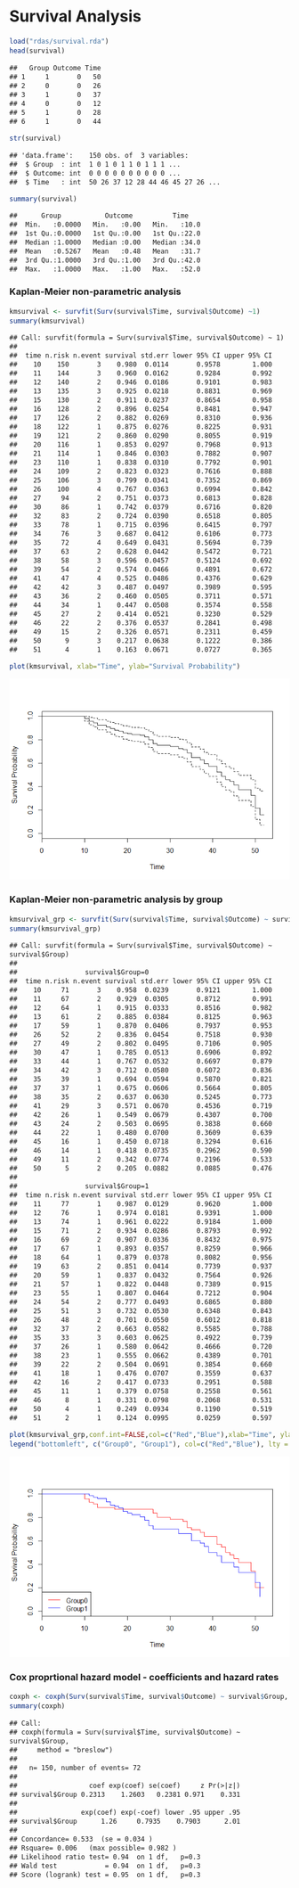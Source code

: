 Survival Analysis
================

``` r
load("rdas/survival.rda")
head(survival)
```

    ##   Group Outcome Time
    ## 1     1       0   50
    ## 2     0       0   26
    ## 3     1       0   37
    ## 4     0       0   12
    ## 5     1       0   28
    ## 6     1       0   44

``` r
str(survival)
```

    ## 'data.frame':    150 obs. of  3 variables:
    ##  $ Group  : int  1 0 1 0 1 1 0 1 1 1 ...
    ##  $ Outcome: int  0 0 0 0 0 0 0 0 0 0 ...
    ##  $ Time   : int  50 26 37 12 28 44 46 45 27 26 ...

``` r
summary(survival)
```

    ##      Group           Outcome          Time     
    ##  Min.   :0.0000   Min.   :0.00   Min.   :10.0  
    ##  1st Qu.:0.0000   1st Qu.:0.00   1st Qu.:22.0  
    ##  Median :1.0000   Median :0.00   Median :34.0  
    ##  Mean   :0.5267   Mean   :0.48   Mean   :31.7  
    ##  3rd Qu.:1.0000   3rd Qu.:1.00   3rd Qu.:42.0  
    ##  Max.   :1.0000   Max.   :1.00   Max.   :52.0

### Kaplan-Meier non-parametric analysis

``` r
kmsurvival <- survfit(Surv(survival$Time, survival$Outcome) ~1)
summary(kmsurvival)
```

    ## Call: survfit(formula = Surv(survival$Time, survival$Outcome) ~ 1)
    ## 
    ##  time n.risk n.event survival std.err lower 95% CI upper 95% CI
    ##    10    150       3    0.980  0.0114       0.9578        1.000
    ##    11    144       3    0.960  0.0162       0.9284        0.992
    ##    12    140       2    0.946  0.0186       0.9101        0.983
    ##    13    135       3    0.925  0.0218       0.8831        0.969
    ##    15    130       2    0.911  0.0237       0.8654        0.958
    ##    16    128       2    0.896  0.0254       0.8481        0.947
    ##    17    126       2    0.882  0.0269       0.8310        0.936
    ##    18    122       1    0.875  0.0276       0.8225        0.931
    ##    19    121       2    0.860  0.0290       0.8055        0.919
    ##    20    116       1    0.853  0.0297       0.7968        0.913
    ##    21    114       1    0.846  0.0303       0.7882        0.907
    ##    23    110       1    0.838  0.0310       0.7792        0.901
    ##    24    109       2    0.823  0.0323       0.7616        0.888
    ##    25    106       3    0.799  0.0341       0.7352        0.869
    ##    26    100       4    0.767  0.0363       0.6994        0.842
    ##    27     94       2    0.751  0.0373       0.6813        0.828
    ##    30     86       1    0.742  0.0379       0.6716        0.820
    ##    32     83       2    0.724  0.0390       0.6518        0.805
    ##    33     78       1    0.715  0.0396       0.6415        0.797
    ##    34     76       3    0.687  0.0412       0.6106        0.773
    ##    35     72       4    0.649  0.0431       0.5694        0.739
    ##    37     63       2    0.628  0.0442       0.5472        0.721
    ##    38     58       3    0.596  0.0457       0.5124        0.692
    ##    39     54       2    0.574  0.0466       0.4891        0.672
    ##    41     47       4    0.525  0.0486       0.4376        0.629
    ##    42     42       3    0.487  0.0497       0.3989        0.595
    ##    43     36       2    0.460  0.0505       0.3711        0.571
    ##    44     34       1    0.447  0.0508       0.3574        0.558
    ##    45     27       2    0.414  0.0521       0.3230        0.529
    ##    46     22       2    0.376  0.0537       0.2841        0.498
    ##    49     15       2    0.326  0.0571       0.2311        0.459
    ##    50      9       3    0.217  0.0638       0.1222        0.386
    ##    51      4       1    0.163  0.0671       0.0727        0.365

``` r
plot(kmsurvival, xlab="Time", ylab="Survival Probability")
```

![](report4_files/figure-markdown_github/unnamed-chunk-6-1.png)

### Kaplan-Meier non-parametric analysis by group

``` r
kmsurvival_grp <- survfit(Surv(survival$Time, survival$Outcome) ~ survival$Group)
summary(kmsurvival_grp)
```

    ## Call: survfit(formula = Surv(survival$Time, survival$Outcome) ~ survival$Group)
    ## 
    ##                 survival$Group=0 
    ##  time n.risk n.event survival std.err lower 95% CI upper 95% CI
    ##    10     71       3    0.958  0.0239       0.9121        1.000
    ##    11     67       2    0.929  0.0305       0.8712        0.991
    ##    12     64       1    0.915  0.0333       0.8516        0.982
    ##    13     61       2    0.885  0.0384       0.8125        0.963
    ##    17     59       1    0.870  0.0406       0.7937        0.953
    ##    26     52       2    0.836  0.0454       0.7518        0.930
    ##    27     49       2    0.802  0.0495       0.7106        0.905
    ##    30     47       1    0.785  0.0513       0.6906        0.892
    ##    33     44       1    0.767  0.0532       0.6697        0.879
    ##    34     42       3    0.712  0.0580       0.6072        0.836
    ##    35     39       1    0.694  0.0594       0.5870        0.821
    ##    37     37       1    0.675  0.0606       0.5664        0.805
    ##    38     35       2    0.637  0.0630       0.5245        0.773
    ##    41     29       3    0.571  0.0670       0.4536        0.719
    ##    42     26       1    0.549  0.0679       0.4307        0.700
    ##    43     24       2    0.503  0.0695       0.3838        0.660
    ##    44     22       1    0.480  0.0700       0.3609        0.639
    ##    45     16       1    0.450  0.0718       0.3294        0.616
    ##    46     14       1    0.418  0.0735       0.2962        0.590
    ##    49     11       2    0.342  0.0774       0.2196        0.533
    ##    50      5       2    0.205  0.0882       0.0885        0.476
    ## 
    ##                 survival$Group=1 
    ##  time n.risk n.event survival std.err lower 95% CI upper 95% CI
    ##    11     77       1    0.987  0.0129       0.9620        1.000
    ##    12     76       1    0.974  0.0181       0.9391        1.000
    ##    13     74       1    0.961  0.0222       0.9184        1.000
    ##    15     71       2    0.934  0.0286       0.8793        0.992
    ##    16     69       2    0.907  0.0336       0.8432        0.975
    ##    17     67       1    0.893  0.0357       0.8259        0.966
    ##    18     64       1    0.879  0.0378       0.8082        0.956
    ##    19     63       2    0.851  0.0414       0.7739        0.937
    ##    20     59       1    0.837  0.0432       0.7564        0.926
    ##    21     57       1    0.822  0.0448       0.7389        0.915
    ##    23     55       1    0.807  0.0464       0.7212        0.904
    ##    24     54       2    0.777  0.0493       0.6865        0.880
    ##    25     51       3    0.732  0.0530       0.6348        0.843
    ##    26     48       2    0.701  0.0550       0.6012        0.818
    ##    32     37       2    0.663  0.0582       0.5585        0.788
    ##    35     33       3    0.603  0.0625       0.4922        0.739
    ##    37     26       1    0.580  0.0642       0.4666        0.720
    ##    38     23       1    0.555  0.0662       0.4389        0.701
    ##    39     22       2    0.504  0.0691       0.3854        0.660
    ##    41     18       1    0.476  0.0707       0.3559        0.637
    ##    42     16       2    0.417  0.0733       0.2951        0.588
    ##    45     11       1    0.379  0.0758       0.2558        0.561
    ##    46      8       1    0.331  0.0798       0.2068        0.531
    ##    50      4       1    0.249  0.0934       0.1190        0.519
    ##    51      2       1    0.124  0.0995       0.0259        0.597

``` r
plot(kmsurvival_grp,conf.int=FALSE,col=c("Red","Blue"),xlab="Time", ylab="Survival Probability")
legend("bottomleft", c("Group0", "Group1"), col=c("Red","Blue"), lty = 1)
```

![](report4_files/figure-markdown_github/unnamed-chunk-8-1.png)

### Cox proprtional hazard model - coefficients and hazard rates

``` r
coxph <- coxph(Surv(survival$Time, survival$Outcome) ~ survival$Group, method = "breslow")
summary(coxph)
```

    ## Call:
    ## coxph(formula = Surv(survival$Time, survival$Outcome) ~ survival$Group, 
    ##     method = "breslow")
    ## 
    ##   n= 150, number of events= 72 
    ## 
    ##                  coef exp(coef) se(coef)     z Pr(>|z|)
    ## survival$Group 0.2313    1.2603   0.2381 0.971    0.331
    ## 
    ##                exp(coef) exp(-coef) lower .95 upper .95
    ## survival$Group      1.26     0.7935    0.7903      2.01
    ## 
    ## Concordance= 0.533  (se = 0.034 )
    ## Rsquare= 0.006   (max possible= 0.982 )
    ## Likelihood ratio test= 0.94  on 1 df,   p=0.3
    ## Wald test            = 0.94  on 1 df,   p=0.3
    ## Score (logrank) test = 0.95  on 1 df,   p=0.3
